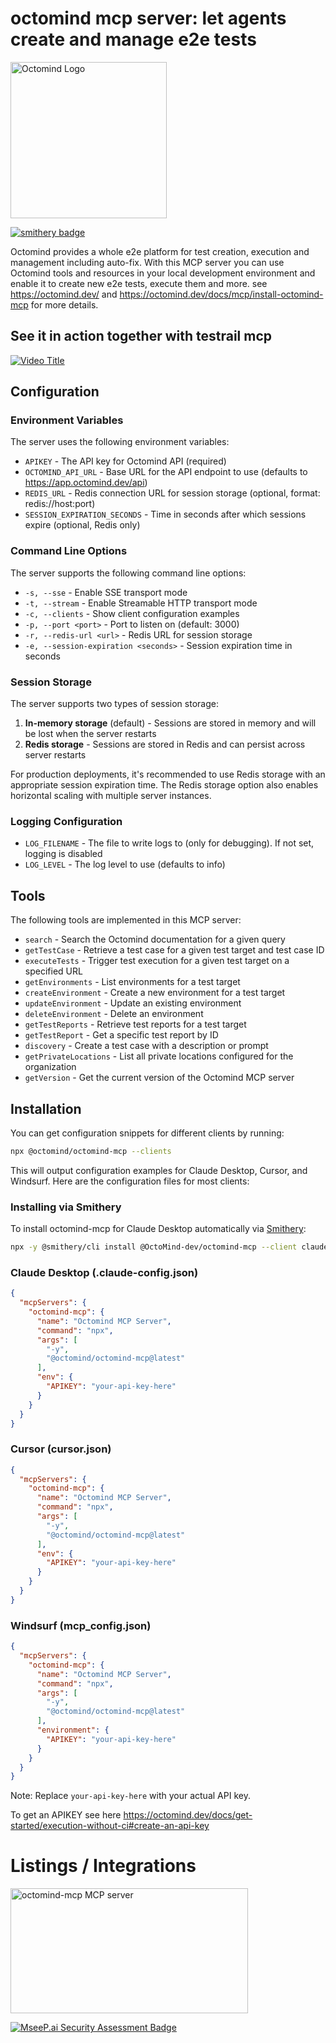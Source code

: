 # octomind mcp server: let agents create and manage e2e tests

<img src="images/light.png" alt="Octomind Logo" width="250">

[![smithery badge](https://smithery.ai/badge/@OctoMind-dev/octomind-mcp)](https://smithery.ai/server/@OctoMind-dev/octomind-mcp)

Octomind provides a whole e2e platform for test creation, execution and management including auto-fix.
With this MCP server you can use Octomind tools and resources in your local development environment and 
enable it to create new e2e tests, execute them and more. see https://octomind.dev/ and 
https://octomind.dev/docs/mcp/install-octomind-mcp for more details.

## See it in action together with testrail mcp

[![Video Title](https://img.youtube.com/vi/I7lc9I0S62Y/0.jpg)](https://www.youtube.com/watch?v=I7lc9I0S62Y)

## Configuration

### Environment Variables

The server uses the following environment variables:

- `APIKEY` - The API key for Octomind API (required)
- `OCTOMIND_API_URL` - Base URL for the API endpoint to use (defaults to https://app.octomind.dev/api)
- `REDIS_URL` - Redis connection URL for session storage (optional, format: redis://host:port)
- `SESSION_EXPIRATION_SECONDS` - Time in seconds after which sessions expire (optional, Redis only)

### Command Line Options

The server supports the following command line options:

- `-s, --sse` - Enable SSE transport mode
- `-t, --stream` - Enable Streamable HTTP transport mode
- `-c, --clients` - Show client configuration examples
- `-p, --port <port>` - Port to listen on (default: 3000)
- `-r, --redis-url <url>` - Redis URL for session storage
- `-e, --session-expiration <seconds>` - Session expiration time in seconds

### Session Storage

The server supports two types of session storage:

1. **In-memory storage** (default) - Sessions are stored in memory and will be lost when the server restarts
2. **Redis storage** - Sessions are stored in Redis and can persist across server restarts

For production deployments, it's recommended to use Redis storage with an appropriate session expiration time. The Redis storage option also enables horizontal scaling with multiple server instances.

### Logging Configuration

- `LOG_FILENAME` - The file to write logs to (only for debugging). If not set, logging is disabled
- `LOG_LEVEL` - The log level to use (defaults to info)

## Tools

The following tools are implemented in this MCP server:

- `search` - Search the Octomind documentation for a given query
- `getTestCase` - Retrieve a test case for a given test target and test case ID
- `executeTests` - Trigger test execution for a given test target on a specified URL
- `getEnvironments` - List environments for a test target
- `createEnvironment` - Create a new environment for a test target
- `updateEnvironment` - Update an existing environment
- `deleteEnvironment` - Delete an environment
- `getTestReports` - Retrieve test reports for a test target
- `getTestReport` - Get a specific test report by ID
- `discovery` - Create a test case with a description or prompt
- `getPrivateLocations` - List all private locations configured for the organization
- `getVersion` - Get the current version of the Octomind MCP server

## Installation

You can get configuration snippets for different clients by running:

```bash
npx @octomind/octomind-mcp --clients
```

This will output configuration examples for Claude Desktop, Cursor, and Windsurf. Here are the configuration files for most clients:

### Installing via Smithery

To install octomind-mcp for Claude Desktop automatically via [Smithery](https://smithery.ai/server/@OctoMind-dev/octomind-mcp):

```bash
npx -y @smithery/cli install @OctoMind-dev/octomind-mcp --client claude
```

### Claude Desktop (.claude-config.json)
```json
{
  "mcpServers": {
    "octomind-mcp": {
      "name": "Octomind MCP Server",
      "command": "npx",
      "args": [
        "-y",
        "@octomind/octomind-mcp@latest"
      ],
      "env": {
        "APIKEY": "your-api-key-here"
      }
    }
  }
}
```

### Cursor (cursor.json)
```json
{
  "mcpServers": {
    "octomind-mcp": {
      "name": "Octomind MCP Server",
      "command": "npx",
      "args": [
        "-y",
        "@octomind/octomind-mcp@latest"
      ],
      "env": {
        "APIKEY": "your-api-key-here"
      }
    }
  }
}
```

### Windsurf (mcp_config.json)
```json
{
  "mcpServers": {
    "octomind-mcp": {
      "name": "Octomind MCP Server",
      "command": "npx",
      "args": [
        "-y",
        "@octomind/octomind-mcp@latest"
      ],
      "environment": {
        "APIKEY": "your-api-key-here"
      }
    }
  }
}
```

Note: Replace `your-api-key-here` with your actual API key.

To get an APIKEY see here https://octomind.dev/docs/get-started/execution-without-ci#create-an-api-key

# Listings / Integrations

<a href="https://glama.ai/mcp/servers/@OctoMind-dev/octomind-mcp">
  <img width="380" height="200" src="https://glama.ai/mcp/servers/@OctoMind-dev/octomind-mcp/badge" alt="octomind-mcp MCP server" />
</a>

[![MseeP.ai Security Assessment Badge](https://mseep.net/pr/octomind-dev-octomind-mcp-badge.png)](https://mseep.ai/app/octomind-dev-octomind-mcp)

